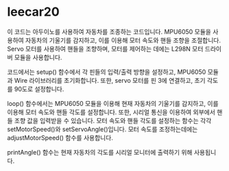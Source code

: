 # leecar20


이 코드는 아두이노를 사용하여 자동차를 조종하는 코드입니다. MPU6050 모듈을 사용하여 자동차의 기울기를 감지하고, 이를 이용해 모터 속도와 핸들 조향을 조절합니다. Servo 모터를 사용하여 핸들을 조향하며, 모터를 제어하는 데에는 L298N 모터 드라이버 모듈을 사용합니다.

코드에서는 setup() 함수에서 각 핀들의 입력/출력 방향을 설정하고, MPU6050 모듈과 Wire 라이브러리를 초기화합니다. 또한, servo 모터를 핀 3에 연결하고, 초기 각도를 90도로 설정합니다.

loop() 함수에서는 MPU6050 모듈을 이용해 현재 자동차의 기울기를 감지하고, 이를 이용해 모터 속도와 핸들 각도를 설정합니다. 또한, 시리얼 통신을 이용하여 외부에서 핸들 조향 값을 입력받을 수 있습니다. 모터 속도와 핸들 각도를 설정하는 함수는 각각 setMotorSpeed()와 setServoAngle()입니다. 모터 속도를 조정하는데에는 adjustMotorSpeed() 함수를 사용합니다.

printAngle() 함수는 현재 자동차의 각도를 시리얼 모니터에 출력하기 위해 사용됩니다.
